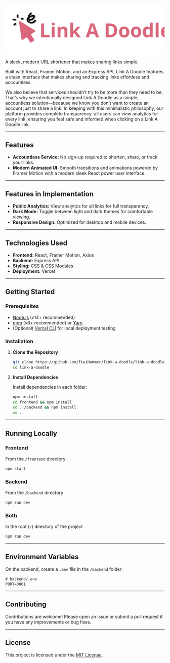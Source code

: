 ![Link A Doodle Logo](frontend/src/icons/logo.svg 'Link A Doodle Logo')

A sleek, modern URL shortener that makes sharing links simple.

Built with React, Framer Motion, and an Express API, Link A Doodle features a clean interface that makes sharing and tracking links effortless and accountless.

We also believe that services shouldn’t try to be more than they need to be. That’s why we intentionally designed Link A Doodle as a simple, accountless solution—because we know you don’t want to create an account just to share a link. In keeping with this minimalistic philosophy, our platform provides complete transparency: all users can view analytics for every link, ensuring you feel safe and informed when clicking on a Link A Doodle link.

---

## Features

-   **Accountless Service:** No sign-up required to shorten, share, or track your links.
-   **Modern Animated UI:** Smooth transitions and animations powered by Framer Motion with a modern sleek React power user interface.

---

## Features in Implementation

-   **Public Analytics:** View analytics for all links for full transparency.
-   **Dark Mode:** Toggle between light and dark themes for comfortable viewing.
-   **Responsive Design:** Optimized for desktop and mobile devices.

---

## Technologies Used

-   **Frontend:** React, Framer Motion, Axios
-   **Backend:** Express API
-   **Styling:** CSS & CSS Modules
-   **Deployment:** Vercel

---

## Getting Started

### Prerequisites

-   [Node.js](https://nodejs.org/) (v14+ recommended)
-   [npm](https://www.npmjs.com/) (v6+ recommended) or [Yarn](https://yarnpkg.com/)
-   (Optional) [Vercel CLI](https://vercel.com/docs/cli) for local deployment testing

### Installation

1. **Clone the Repository**

    ```bash
    git clone https://github.com/ItaiHammer/link-a-doodle/link-a-doodle.git
    cd link-a-doodle
    ```

2. **Install Dependencies**

    Install dependencies in each folder:

    ```bash
    npm install
    cd frontend && npm install
    cd ../backend && npm install
    cd ..
    ```

---

## Running Locally

### Frontend

From the `/frontend` directory:

```bash
npm start
```

### Backend

From the `/backend` directory

```bash
npm run dev
```

### Both

In the root (`/`) directory of the project

```bash
npm run dev
```

---

## Environment Variables

On the backend, create a `.env` file in the `/backend` folder:

```env
# backend/.env
PORT=3001
```

---

## Contributing

Contributions are welcome! Please open an issue or submit a pull request if you have any improvements or bug fixes.

---

## License

This project is licensed under the [MIT License](LICENSE).
